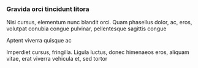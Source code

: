 ### Gravida orci tincidunt litora

Nisi cursus, elementum nunc blandit orci. Quam phasellus dolor, ac, eros, volutpat conubia congue pulvinar, pellentesque sagittis congue

Aptent viverra quisque ac

Imperdiet cursus, fringilla. Ligula luctus, donec himenaeos eros, aliquam vitae, erat viverra vehicula et, sed tortor


